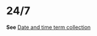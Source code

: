 # 24/7

**See** [Date and time term collection](/style-guide/a-z-word-list-term-collections/term-collections/date-time-terms)
